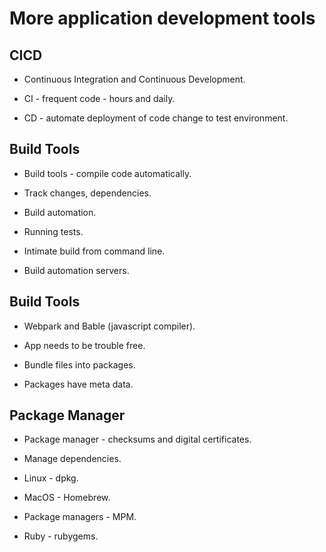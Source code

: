 # More application development tools

## CICD

* Continuous Integration and Continuous Development.

* CI - frequent code - hours and daily.

* CD - automate deployment of code change to test environment.

## Build Tools

* Build tools - compile code automatically.

* Track changes, dependencies.

* Build automation.

* Running tests.

* Intimate build from command line.

* Build automation servers.

## Build Tools

 * Webpark and Bable (javascript compiler).

* App needs to be trouble free.

* Bundle files into packages.

* Packages have meta data.

## Package Manager

* Package manager - checksums and digital certificates.

* Manage dependencies.

* Linux - dpkg.

* MacOS - Homebrew.

* Package managers - MPM.

* Ruby - rubygems.
